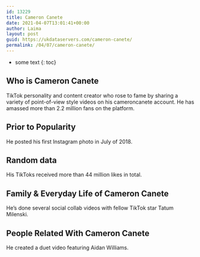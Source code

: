 ```yaml
---
id: 13229
title: Cameron Canete
date: 2021-04-07T13:01:41+00:00
author: Laima
layout: post
guid: https://ukdataservers.com/cameron-canete/
permalink: /04/07/cameron-canete/
---
```


* some text
{: toc}


## Who is Cameron Canete
                  
                  
                  
TikTok personality and content creator who rose to fame by sharing a variety of point-of-view style videos on his cameroncanete account. He has amassed more than 2.2 million fans on the platform. 
                  
              
            
              
            
                
                
                
## Prior to Popularity
                  
                  
                  
He posted his first Instagram photo in July of 2018.
                  
              
            
              
            
                
                
                
## Random data
                  
                  
                  
His TikToks received more than 44 million likes in total.
                  
              
            
              
            
                
                
                
## Family & Everyday Life of Cameron Canete
                  
                  
                  
He&#8217;s done several social collab videos with fellow TikTok star Tatum Milenski.
                  
              
            
              
            
                
                
                
## People Related With Cameron Canete
                  
                  
                  
He created a duet video featuring Aidan Williams. 
                  
              
            
              
            
                
              
            
              
              
            
            
              
            
          
          
          